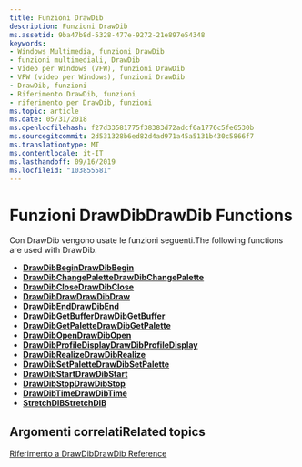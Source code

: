 ```yaml
---
title: Funzioni DrawDib
description: Funzioni DrawDib
ms.assetid: 9ba47b8d-5328-477e-9272-21e897e54348
keywords:
- Windows Multimedia, funzioni DrawDib
- funzioni multimediali, DrawDib
- Video per Windows (VFW), funzioni DrawDib
- VFW (video per Windows), funzioni DrawDib
- DrawDib, funzioni
- Riferimento DrawDib, funzioni
- riferimento per DrawDib, funzioni
ms.topic: article
ms.date: 05/31/2018
ms.openlocfilehash: f27d33581775f38383d72adcf6a1776c5fe6530b
ms.sourcegitcommit: 2d531328b6ed82d4ad971a45a5131b430c5866f7
ms.translationtype: MT
ms.contentlocale: it-IT
ms.lasthandoff: 09/16/2019
ms.locfileid: "103855581"
---
```

# <a name="drawdib-functions"></a><span data-ttu-id="453a9-110">Funzioni DrawDib</span><span class="sxs-lookup"><span data-stu-id="453a9-110">DrawDib Functions</span></span>

<span data-ttu-id="453a9-111">Con DrawDib vengono usate le funzioni seguenti.</span><span class="sxs-lookup"><span data-stu-id="453a9-111">The following functions are used with DrawDib.</span></span>

-   [<span data-ttu-id="453a9-112">**DrawDibBegin**</span><span class="sxs-lookup"><span data-stu-id="453a9-112">**DrawDibBegin**</span></span>](/windows/desktop/api/Vfw/nf-vfw-drawdibbegin)
-   [<span data-ttu-id="453a9-113">**DrawDibChangePalette**</span><span class="sxs-lookup"><span data-stu-id="453a9-113">**DrawDibChangePalette**</span></span>](/windows/desktop/api/Vfw/nf-vfw-drawdibchangepalette)
-   [<span data-ttu-id="453a9-114">**DrawDibClose**</span><span class="sxs-lookup"><span data-stu-id="453a9-114">**DrawDibClose**</span></span>](/windows/desktop/api/Vfw/nf-vfw-drawdibclose)
-   [<span data-ttu-id="453a9-115">**DrawDibDraw**</span><span class="sxs-lookup"><span data-stu-id="453a9-115">**DrawDibDraw**</span></span>](/windows/desktop/api/Vfw/nf-vfw-drawdibdraw)
-   [<span data-ttu-id="453a9-116">**DrawDibEnd**</span><span class="sxs-lookup"><span data-stu-id="453a9-116">**DrawDibEnd**</span></span>](/windows/desktop/api/Vfw/nf-vfw-drawdibend)
-   [<span data-ttu-id="453a9-117">**DrawDibGetBuffer**</span><span class="sxs-lookup"><span data-stu-id="453a9-117">**DrawDibGetBuffer**</span></span>](/windows/desktop/api/Vfw/nf-vfw-drawdibgetbuffer)
-   [<span data-ttu-id="453a9-118">**DrawDibGetPalette**</span><span class="sxs-lookup"><span data-stu-id="453a9-118">**DrawDibGetPalette**</span></span>](/windows/desktop/api/Vfw/nf-vfw-drawdibgetpalette)
-   [<span data-ttu-id="453a9-119">**DrawDibOpen**</span><span class="sxs-lookup"><span data-stu-id="453a9-119">**DrawDibOpen**</span></span>](/windows/desktop/api/Vfw/nf-vfw-drawdibopen)
-   [<span data-ttu-id="453a9-120">**DrawDibProfileDisplay**</span><span class="sxs-lookup"><span data-stu-id="453a9-120">**DrawDibProfileDisplay**</span></span>](/windows/desktop/api/Vfw/nf-vfw-drawdibprofiledisplay)
-   [<span data-ttu-id="453a9-121">**DrawDibRealize**</span><span class="sxs-lookup"><span data-stu-id="453a9-121">**DrawDibRealize**</span></span>](/windows/desktop/api/Vfw/nf-vfw-drawdibrealize)
-   [<span data-ttu-id="453a9-122">**DrawDibSetPalette**</span><span class="sxs-lookup"><span data-stu-id="453a9-122">**DrawDibSetPalette**</span></span>](/windows/desktop/api/Vfw/nf-vfw-drawdibsetpalette)
-   [<span data-ttu-id="453a9-123">**DrawDibStart**</span><span class="sxs-lookup"><span data-stu-id="453a9-123">**DrawDibStart**</span></span>](/windows/desktop/api/Vfw/nf-vfw-drawdibstart)
-   [<span data-ttu-id="453a9-124">**DrawDibStop**</span><span class="sxs-lookup"><span data-stu-id="453a9-124">**DrawDibStop**</span></span>](/windows/desktop/api/Vfw/nf-vfw-drawdibstop)
-   [<span data-ttu-id="453a9-125">**DrawDibTime**</span><span class="sxs-lookup"><span data-stu-id="453a9-125">**DrawDibTime**</span></span>](/windows/desktop/api/Vfw/nf-vfw-drawdibtime)
-   [<span data-ttu-id="453a9-126">**StretchDIB**</span><span class="sxs-lookup"><span data-stu-id="453a9-126">**StretchDIB**</span></span>](/windows/desktop/api/Vfw/nf-vfw-stretchdib)

## <a name="related-topics"></a><span data-ttu-id="453a9-127">Argomenti correlati</span><span class="sxs-lookup"><span data-stu-id="453a9-127">Related topics</span></span>

<dl> <dt>

[<span data-ttu-id="453a9-128">Riferimento a DrawDib</span><span class="sxs-lookup"><span data-stu-id="453a9-128">DrawDib Reference</span></span>](drawdib-reference.md)
</dt> </dl>

 

 




